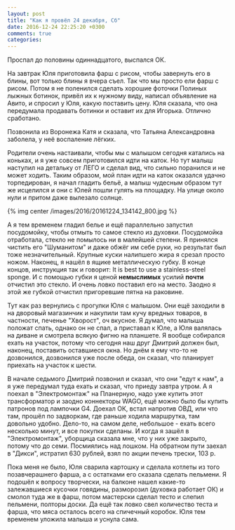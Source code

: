 ```yaml
---
layout: post
title: "Как я провёл 24 декабря, Сб"
date: 2016-12-24 22:25:20 +0300
comments: true
categories: 
---
```

Проспал до половины одиннадцатого, выспался ОК.

На завтрак Юля приготовила фарш с рисом, чтобы завернуть его в блины, вот только блины я вчера съел. Так что мы просто ели фарш с рисом. Потом я не поленился сделать хорошие фоточки Полиных лыжных ботинок, привёл их к нужному виду, написал объявление на Авито, и спросил у Юля, какую поставить цену. Юля сказала, что она передумала продавать ботинки и оставит их для Игорька. Отлично сработано.

Позвонила из Воронежа Катя и сказала, что Татьяна Александровна заболела, у неё воспаление лёгких.

Родители очень настаивали, чтобы мы с малышом сегодня катались на коньках, и я уже совсем приготовился идти на каток. Но тут малыш наступил на детальку от ЛЕГО и сделал вид, что сильно поранился и не может ходить. Таким образом, мой план идти на каток оказался удачно торпедирован, я начал гладить бельё, а малыш чудесным образом тут же исцелился и они с Юлей пошли гулять на площадку. На улице около нули и притом даже вылезало солнце.

{% img center /images/2016/20161224_134142_800.jpg %}

А я тем временем гладил белье и ещё параллельно запустил посудомойку, чтобы отмыть то самое стекло из духовки. Посудомойка отработала, стекло не помылось ни в малейшей степени. Я принялся чистить его "Шуманитом" и даже обжёг им себе руки, но результат был тоже незначительный. Крупные куски налипшего жира я срезал просто ножом. Наконец, я нашёл в ящике металлическую губку. В конце концов, инструкция так и говорит: It is best to
use a stainless-steel sponge. И с помощью губки я ценой **немыслимых** усилий **почти** отчистил это стекло. И очень ловко поставил его на место. Заодно я этой же губкой отчистил пригоревшие пятна на раковине.

Тут как раз вернулись с прогулки Юля с малышом. Они ещё заходили в на дворовый магазинчик и накупили там кучу вредных товаров, в частности, печенье "Хворост", оч вкусное. Я думал, что малыша положат спать, однако он не спал, а приставал к Юле, а Юля валялась на диване и смотрела всякую фигню на планшете. Я вообще собирался ехать на участок, потому что сегодня наш друг Дмитрий должен был, наконец, поставить оставшиеся окна. Но днём я ему что-то не дозвонился, дозвонился уже после обеда, он сказал, что планирует приехать на участок к шести.

В начале седьмого Дмитрий позвонил и сказал, что они "едут к нам", а я уже передумал туда ехать и сказал, что приеду завтра утром. А я поехал в "Электромонтаж" на Планерную, надо уже купить этот трансформатор и заодно коннекторы WAGO,  ещё можно было бы купить патронов под лампочки G4. Доехал ОК, встал напротив ОВД, или что там, прошёл по задворкам, где раньше ходила маршрутка, там довольно удобно. Дело-то, на самом деле, небольшое - ехать всего несколько минут, и все покупки сделаны. И когда я зашёл в "Электромонтаж", уборщица сказала мне, что у них уже закрыто, потому что до семи. Посмиялись над лошком. На обратном пути заехал в "Дикси", истратил 630 рублей, взял по акции печень трески, 103 р.

Пока меня не было, Юля сварила картошку и сделала котлеты из того позавчерашнего фарша, а с остатками его сказала сделать пельмени. Я подошёл к вопросу творчески, на балконе нашел какие-то залежавшиеся кусочки говядины, разморозил (духовка работает ОК) и смолол туда же в фарш, потом мастерски сделал тесто и слепил пельмени, полторы доски. Да ещё так ловко свел количество теста и фарша, что мяса осталось всего на спичечный коробок. Юля тем временем уложила малыша и уснула сама.